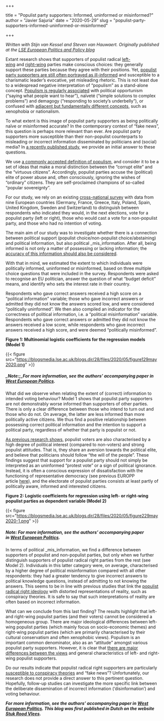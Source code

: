 +++

title = "Populist party supporters: Informed, uninformed or misinformed?"
author = "Javier Sajuria"
date = "2020-05-29"
slug = "populist-party-supporters-informed-uninformed-or-misinformed"


+++

_Written with Stijn van Kessel and Steven van Hauwaert. Originally published at the [LSE European Politics and Policy blog][1]_

Extant research shows that supporters of populist radical [left-wing][2] and [right-wing][3] parties make conscious choices: they generally support these parties because they agree with their positions. Yet, [populist party supporters are still often portrayed as ill-informed][4] and susceptible to a charismatic leader’s evocative, yet misleading rhetoric. This is not least due to a widespread negative interpretation of “populism” as a stand-alone concept. [Populism is regularly associated][5] with political opportunism (“saying what people want to hear”), naïveté (“simple solutions to complex problems”) and demagogy (“responding to society’s underbelly”), or confused with [adjacent but fundamentally different concepts][6], such as xenophobia or nationalism.

To what extent is this image of populist party supporters as being politically naïve or misinformed accurate? In the contemporary context of “fake news”, this question is perhaps more relevant than ever. Are populist party supporters more susceptible than their non-populist counterparts to misleading or incorrect information disseminated by politicians and (social) media? In [a recently published study][7], we provide an initial answer to these questions.

We use&nbsp;[a commonly accepted definition of populism][8], and consider it to be a set of ideas that make a moral distinction between the “corrupt elite” and the “virtuous citizens”. Accordingly, populist parties accuse the (political) elite of power abuse and, often consciously, ignoring the wishes of “ordinary” citizens. They are self-proclaimed champions of so-called “popular sovereignty”.

For our study, we rely on an existing [cross-national survey][9] with data from nine European countries (Germany, France, Greece, Italy, Poland, Spain, United Kingdom, Sweden and Switzerland) to distinguish between respondents who indicated they would, in the next elections, vote for a populist party (left or right), those who would cast a vote for a non-populist party, and those who had no intention of voting.

The main aim of our study was to investigate whether there is a connection between political support (populist choice/non-populist choice/abstaining) and political information, but also political _mis_information. After all, being informed is not only a matter of possessing or lacking information; the [accuracy of this information should also be considered][10].

With that in mind, we estimated the extent to which individuals were politically informed, uninformed or misinformed, based on three multiple choice questions that were included in the survey. Respondents were asked to recognise an EU politician, answer the question of what “budget deficit” means, and identify who sets the interest rate in their country.

Respondents who gave correct answers received a high score on a “political information” variable; those who gave incorrect answers or admitted they did not know the answers scored low, and were considered “politically uninformed”. We then also compiled an indicator for the correctness of political information, i.e. a “political misinformation” variable. Respondents who gave correct answers or admitted they did not know the answers received a low score, while respondents who gave incorrect answers received a high score, and were deemed “politically misinformed”.

**Figure 1: Multinomial logistic coefficients for the regression models (Model 1)**

{{< figure src="https://blogsmedia.lse.ac.uk/blogs.dir/28/files/2020/05/figure129may2020.png" >}}

##### _Note:;_For more information, see the authors’ accompanying paper in [West European Politics][7].

What did we observe when relating the extent of (correct) information to intended voting behaviour? Model 1 shows that populist party supporters are not demonstrably worse informed than supporters of other parties. There is only a clear difference between those who intend to turn out and those who do not. On average, the latter are less informed than more politically active citizens. We thus find a positive relationship between possessing correct political information and the intention to support a political party, regardless of whether that party is populist or not.

[As previous research shows][11], populist voters are also characterised by a high degree of political interest (compared to non-voters) and strong populist attitudes. That is, they share an aversion towards the political elite, and believe that politicians should follow “the will of the people”. These findings suggest that support for a populist party should not simply be interpreted as an uninformed “protest vote” or a sign of political ignorance. Instead, it is often a conscious expression of dissatisfaction with the functioning of representative democracy (see previous EUROPP article&nbsp;[here][12]), and the electorate of populist parties consists at least partly of politically aware, informed and interested citizens.

**Figure 2: Logistic coefficients for regression using left- or right-wing populist parties as dependent variable (Model 2)**

{{< figure src="https://blogsmedia.lse.ac.uk/blogs.dir/28/files/2020/05/figure229may2020-1.png" >}}

##### _Note:_ For more information, see the authors’ accompanying paper in&nbsp;[West European Politics][7].

In terms of political _mis_information, we find a difference between supporters of populist and non-populist parties, but only when we further distinguish supporters of populist radical right parties from the rest (see Model 2). Individuals in this latter category were, on average, characterised by a higher degree of political misinformation compared with all other respondents: they had a greater tendency to give incorrect answers to political knowledge questions, instead of admitting to not knowing the answers. This seems to be in line with previous studies that link the [populist radical right ideology][13] with distorted representations of reality, such as conspiracy theories. It is safe to say that such interpretations of reality are often based on incorrect information.

What can we conclude from this last finding? The results highlight that left- and right-wing populist parties (and their voters) cannot be considered a homogeneous group. There are major ideological differences between left-wing populist parties (which mainly focus on socio-economic themes) and right-wing populist parties (which are primarily characterised by their cultural conservatism and often xenophobic views). Populism is an important common denominator, also as an “attitude” amongst various populist party supporters. However, it is clear that [there are major differences between the views][14] and general characteristics of left- and right-wing populist supporters.

Do our results indicate that populist radical right supporters are particularly [susceptible to conspiracy theories][15] and “fake news”? Unfortunately, our research does not provide a direct answer to this pertinent question. Hopefully, follow-up studies can investigate the more specific link between the deliberate dissemination of incorrect information (‘disinformation’) and voting behaviour.

**_For more information, see the authors’ accompanying paper in_** [**_West European Politics_**][7]**_. This blog was first published in Dutch on the website [Stuk Rood Vlees][16]._**

 [1]: https://blogs.lse.ac.uk/europpblog/2020/05/29/populist-party-supporters-informed-uninformed-or-misinformed/
 [2]: https://www.cambridge.org/core/journals/european-political-science-review/article/support-for-radical-left-parties-in-western-europe-social-background-ideology-and-political-orientations/A84EA739A21B913F661AE50A38D632C4/share/c3b7ac8df96cf628234785ec8f00e863acc52d7e
 [3]: https://ejpr.onlinelibrary.wiley.com/doi/10.1111/1475-6765.00505
 [4]: https://www.berghahnjournals.com/view/journals/democratic-theory/5/2/dt050202.xml
 [5]: https://www.cambridge.org/core/journals/government-and-opposition/article/populist-zeitgeist/2CD34F8B25C4FFF4F322316833DB94B7
 [6]: https://ejpr.onlinelibrary.wiley.com/doi/full/10.1111/1475-6765.12314
 [7]: https://www.tandfonline.com/doi/full/10.1080/01402382.2019.1700448
 [8]: https://global.oup.com/academic/product/populism-a-very-short-introduction-9780190234874?cc=fr&lang=en&
 [9]: http://www.unige.ch/livewhat/
 [10]: https://onlinelibrary.wiley.com/doi/10.1111/0022-3816.00033
 [11]: https://ejpr.onlinelibrary.wiley.com/doi/full/10.1111/1475-6765.12216
 [12]: https://blogs.lse.ac.uk/europpblog/2020/02/28/the-populist-citizen-is-a-dissatisfied-democrat-but-a-democrat-nonetheless/#Author
 [13]: https://www.cambridge.org/core/books/populist-radical-right-parties-in-europe/244D86C50E6D1DC44C86C4D1D313F16D
 [14]: https://www.cambridge.org/core/journals/european-political-science-review/article/what-unites-the-voter-bases-of-populist-parties-comparing-the-electorates-of-15-populist-parties/2C93B9C18341B38768DF216604FDBBA2/share/177b151379cbb4a42811241aa857d66e7f966b88
 [15]: https://onlinelibrary.wiley.com/doi/full/10.1111/spsr.12270
 [16]: http://stukroodvlees.nl/aanhangers-van-populistische-partijen-geinformeerd-ongeinformeerd-of-verkeerd-geinformeerd/